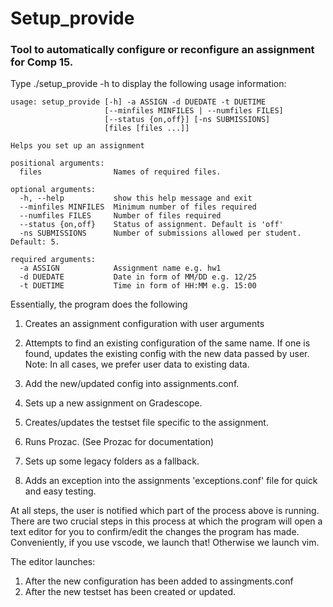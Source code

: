 # Setup_provide

### Tool to automatically configure or reconfigure an assignment for Comp 15.

Type ./setup_provide -h to display the following usage information:

    usage: setup_provide [-h] -a ASSIGN -d DUEDATE -t DUETIME
                         [--minfiles MINFILES | --numfiles FILES]
                         [--status {on,off}] [-ns SUBMISSIONS]
                         [files [files ...]]

    Helps you set up an assignment

    positional arguments:
      files                Names of required files.

    optional arguments:
      -h, --help           show this help message and exit
      --minfiles MINFILES  Minimum number of files required
      --numfiles FILES     Number of files required
      --status {on,off}    Status of assignment. Default is 'off'
      -ns SUBMISSIONS      Number of submissions allowed per student. Default: 5.

    required arguments:
      -a ASSIGN            Assignment name e.g. hw1
      -d DUEDATE           Date in form of MM/DD e.g. 12/25
      -t DUETIME           Time in form of HH:MM e.g. 15:00
  
  
Essentially, the program does the following

  1. Creates an assignment configuration with user arguments
  
  2. Attempts to find an existing configuration of the same name. If one is
     found, updates the existing config with the new data passed by user.
     Note: In all cases, we prefer user data to existing data.
     
  3. Add the new/updated config into assignments.conf.  
  
  4. Sets up a new assignment on Gradescope.
  
  5. Creates/updates the testset file specific to the assignment.
  
  6. Runs Prozac.  (See Prozac for documentation)
  
  7. Sets up some legacy folders as a fallback.
  
  8. Adds an exception into the assignments 'exceptions.conf' file for
     quick and easy testing.
  
At all steps, the user is notified which part of the process above is running. 
There are two crucial steps in this process at which the program will open
a text editor for you to confirm/edit the changes the program has made.  
Conveniently, if you use vscode, we launch that!  Otherwise we launch vim.

The editor launches:
  1. After the new configuration has been added to assingments.conf
  2. After the new testset has been created or updated.


  
  
  
  
  
